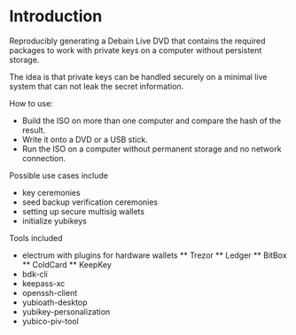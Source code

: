 # Introduction
Reproducibly generating a Debain Live DVD that contains the required packages to work with private keys on a computer without persistent storage.

The idea is that private keys can be handled securely on a minimal live system that can not leak the secret information.

How to use:
* Build the ISO on more than one computer and compare the hash of the result.
* Write it onto a DVD or a USB stick.
* Run the ISO on a computer without permanent storage and no network connection.

Possible use cases include
* key ceremonies
* seed backup verification ceremonies
* setting up secure multisig wallets
* initialize yubikeys

Tools included
* electrum with plugins for hardware wallets
** Trezor
** Ledger
** BitBox
** ColdCard
** KeepKey
* bdk-cli
* keepass-xc
* openssh-client 
* yubioath-desktop
* yubikey-personalization
* yubico-piv-tool

